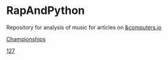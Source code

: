 # RapAndPython


Repository for analysis of music for articles on [&computers.io](https://andcomputers.io/tag/music/)


[Championships](https://andcomputers.io/meek-mill-championship/)

[127](https://andcomputers.io/127)


